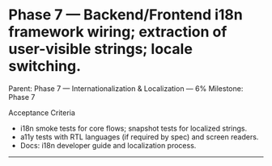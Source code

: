 # Phase 7 — Backend/Frontend i18n framework wiring; extraction of user-visible strings; locale switching.

Parent: Phase 7 — Internationalization & Localization — 6%
Milestone: Phase 7

Acceptance Criteria
- i18n smoke tests for core flows; snapshot tests for localized strings.
- a11y tests with RTL languages (if required by spec) and screen readers.
- Docs: i18n developer guide and localization process.
- --
